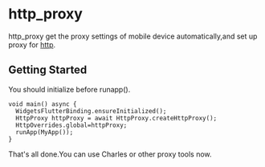 # http_proxy

http_proxy get the proxy settings of mobile device automatically,and set up proxy for [http](https://pub.dev/packages/http).

## Getting Started

You should initialize before runapp().

```
void main() async {
  WidgetsFlutterBinding.ensureInitialized();
  HttpProxy httpProxy = await HttpProxy.createHttpProxy();
  HttpOverrides.global=httpProxy;
  runApp(MyApp());
}
```

That's all done.You can use Charles or other proxy tools now.